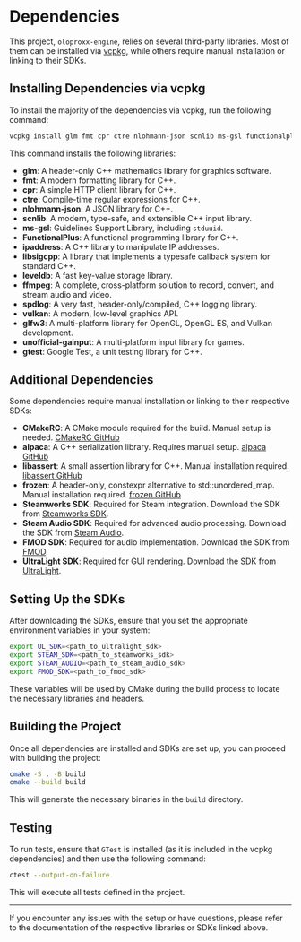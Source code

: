 # Dependencies

This project, `oloproxx-engine`, relies on several third-party libraries. Most of them can be installed via [vcpkg](https://github.com/microsoft/vcpkg), while others require manual installation or linking to their SDKs.

## Installing Dependencies via vcpkg

To install the majority of the dependencies via vcpkg, run the following command:

```bash
vcpkg install glm fmt cpr ctre nlohmann-json scnlib ms-gsl functionalplus ipaddress libsigcpp leveldb ffmpeg spdlog vulkan glfw3 unofficial-gainput gtest
```

This command installs the following libraries:

- **glm**: A header-only C++ mathematics library for graphics software.
- **fmt**: A modern formatting library for C++.
- **cpr**: A simple HTTP client library for C++.
- **ctre**: Compile-time regular expressions for C++.
- **nlohmann-json**: A JSON library for C++.
- **scnlib**: A modern, type-safe, and extensible C++ input library.
- **ms-gsl**: Guidelines Support Library, including `stduuid`.
- **FunctionalPlus**: A functional programming library for C++.
- **ipaddress**: A C++ library to manipulate IP addresses.
- **libsigcpp**: A library that implements a typesafe callback system for standard C++.
- **leveldb**: A fast key-value storage library.
- **ffmpeg**: A complete, cross-platform solution to record, convert, and stream audio and video.
- **spdlog**: A very fast, header-only/compiled, C++ logging library.
- **vulkan**: A modern, low-level graphics API.
- **glfw3**: A multi-platform library for OpenGL, OpenGL ES, and Vulkan development.
- **unofficial-gainput**: A multi-platform input library for games.
- **gtest**: Google Test, a unit testing library for C++.

## Additional Dependencies

Some dependencies require manual installation or linking to their respective SDKs:

- **CMakeRC**: A CMake module required for the build. Manual setup is needed. [CMakeRC GitHub](https://github.com/vector-of-bool/cmrc)
- **alpaca**: A C++ serialization library. Requires manual setup. [alpaca GitHub](https://github.com/p-ranav/alpaca)
- **libassert**: A small assertion library for C++. Manual installation required. [libassert GitHub](https://github.com/david-grs/libassert)
- **frozen**: A header-only, constexpr alternative to std::unordered_map. Manual installation required. [frozen GitHub](https://github.com/serge-sans-paille/frozen)
- **Steamworks SDK**: Required for Steam integration. Download the SDK from [Steamworks SDK](https://partner.steamgames.com/doc/sdk).
- **Steam Audio SDK**: Required for advanced audio processing. Download the SDK from [Steam Audio](https://valvesoftware.github.io/steam-audio/).
- **FMOD SDK**: Required for audio implementation. Download the SDK from [FMOD](https://www.fmod.com/download).
- **UltraLight SDK**: Required for GUI rendering. Download the SDK from [UltraLight](https://ultralig.ht/).

## Setting Up the SDKs

After downloading the SDKs, ensure that you set the appropriate environment variables in your system:

```bash
export UL_SDK=<path_to_ultralight_sdk>
export STEAM_SDK=<path_to_steamworks_sdk>
export STEAM_AUDIO=<path_to_steam_audio_sdk>
export FMOD_SDK=<path_to_fmod_sdk>
```

These variables will be used by CMake during the build process to locate the necessary libraries and headers.

## Building the Project

Once all dependencies are installed and SDKs are set up, you can proceed with building the project:

```bash
cmake -S . -B build
cmake --build build
```

This will generate the necessary binaries in the `build` directory.

## Testing

To run tests, ensure that `GTest` is installed (as it is included in the vcpkg dependencies) and then use the following command:

```bash
ctest --output-on-failure
```

This will execute all tests defined in the project.

---

If you encounter any issues with the setup or have questions, please refer to the documentation of the respective libraries or SDKs linked above.
